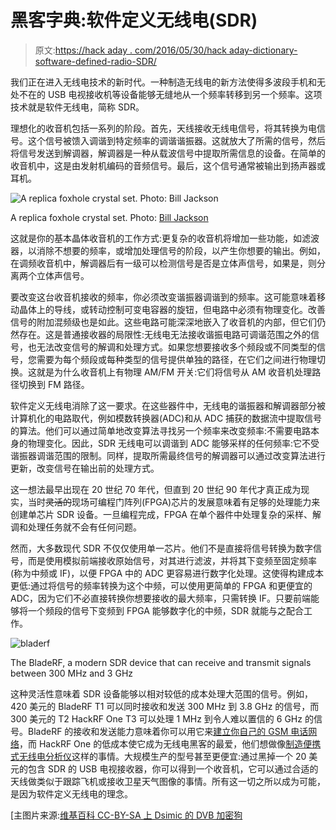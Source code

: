 # 黑客字典:软件定义无线电(SDR)

> 原文:[https://hack aday . com/2016/05/30/hack aday-dictionary-software-defined-radio-SDR/](https://hackaday.com/2016/05/30/hackaday-dictionary-software-defined-radio-sdr/)

我们正在进入无线电技术的新时代。一种制造无线电的新方法使得多波段手机和无处不在的 USB 电视接收机等设备能够无缝地从一个频率转移到另一个频率。这项技术就是软件无线电，简称 SDR。

理想化的收音机包括一系列的阶段。首先，天线接收无线电信号，将其转换为电信号。这个信号被馈入调谐到特定频率的调谐谐振器。这就放大了所需的信号，然后将信号发送到解调器，解调器是一种从载波信号中提取所需信息的设备。在简单的收音机中，这是由发射机编码的音频信号。最后，这个信号通常被输出到扬声器或耳机。

![A replica foxhole crystal set. Photo: Bill Jackson](../Images/4f5d4e6928c2a27041a51145b3e69b17.png)

A replica foxhole crystal set. Photo: [Bill Jackson](http://s203.photobucket.com/user/jgj6331/media/DSC01629.jpg.html)

这就是你的基本晶体收音机的工作方式:更复杂的收音机将增加一些功能，如滤波器，以消除不想要的频率，或增加处理信号的阶段，以产生你想要的输出。例如，在调频收音机中，解调器后有一级可以检测信号是否是立体声信号，如果是，则分离两个立体声信号。

要改变这台收音机接收的频率，你必须改变谐振器调谐到的频率。这可能意味着移动晶体上的导线，或转动控制可变电容器的旋钮，但电路中必须有物理变化。改善信号的附加混频级也是如此。这些电路可能深深地嵌入了收音机的内部，但它们仍然存在。这是普通接收器的局限性:无线电无法接收谐振电路可调谐范围之外的信号，也无法改变信号的解调和处理方式。如果您想要接收多个频段或不同类型的信号，您需要为每个频段或每种类型的信号提供单独的路径，在它们之间进行物理切换。这就是为什么收音机上有物理 AM/FM 开关:它们将信号从 AM 收音机处理路径切换到 FM 路径。

软件定义无线电消除了这一要求。在这些器件中，无线电的谐振器和解调器部分被计算机化的电路取代，例如模数转换器(ADC)和从 ADC 捕获的数据流中提取信号的算法。他们可以通过简单地改变算法寻找另一个频率来改变频率:不需要电路本身的物理变化。因此，SDR 无线电可以调谐到 ADC 能够采样的任何频率:它不受谐振器调谐范围的限制。同样，提取所需最终信号的解调器可以通过改变算法进行更新，改变信号在输出前的处理方式。

这一想法最早出现在 20 世纪 70 年代，但直到 20 世纪 90 年代才真正成为现实，当时~~灵活的~~现场可编程门阵列(FPGA)芯片的发展意味着有足够的处理能力来创建单芯片 SDR 设备。一旦编程完成，FPGA 在单个器件中处理复杂的采样、解调和处理任务就不会有任何问题。

然而，大多数现代 SDR 不仅仅使用单一芯片。他们不是直接将信号转换为数字信号，而是使用模拟前端接收原始信号，对其进行滤波，并将其下变频至固定频率(称为中频或 IF)，以便 FPGA 中的 ADC 更容易进行数字化处理。这使得构建成本更低:通过将信号的频率转换为这个中频，可以使用更简单的 FPGA 和更便宜的 ADC，因为它们不必直接转换你想要接收的最大频率，只需转换 IF。只要前端能够将一个频段的信号下变频到 FPGA 能够数字化的中频，SDR 就能与之配合工作。

![bladerf](../Images/98acf68b65a23abfdaad2a18c476e038.png)

The BladeRF, a modern SDR device that can receive and transmit signals between 300 MHz and 3 GHz

这种灵活性意味着 SDR 设备能够以相对较低的成本处理大范围的信号。例如，420 美元的 BladeRF T1 可以同时接收和发送 300 MHz 到 3.8 GHz 的信号，而 300 美元的 T2 HackRF One T3 可以处理 1 MHz 到令人难以置信的 6 GHz 的信号。BladeRF 的接收和发送能力意味着你可以用它来[建立你自己的 GSM 电话网络](http://hackaday.com/2016/04/08/build-your-own-gsm-base-station-for-fun-and-profit/)，而 HackRF One 的低成本使它成为无线电黑客的最爱，他们想做像[制造便携式无线电分析仪](http://hackaday.com/2014/08/17/defcon-22-the-hackrf-portapack/)这样的事情。大规模生产的型号甚至更便宜:通过黑掉一个 20 美元的包含 SDR 的 USB 电视接收器，你可以得到一个收音机，它可以通过合适的天线做类似于跟踪飞机或接收卫星天气图像的事情。所有这一切之所以成为可能，是因为软件定义无线电的理念。

[主图片来源:[维基百科 CC-BY-SA 上 Dsimic 的 DVB 加密狗](https://en.wikipedia.org/wiki/Software-defined_radio#/media/File:DVB-T_USB_dongle_with_RTL2832U_and_R820T.jpg)